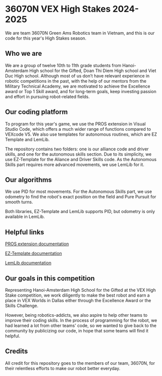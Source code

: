# 36070N VEX High Stakes 2024-2025
We are team 36070N Green Ams Robotics team in Vietnam, and this is our code for this year's High Stakes season.

## Who we are

We are a group of twelve 10th to 11th grade students from Hanoi- Amsterdam High school for the Gifted, Doan Thi Diem High school and Viet Duc High school. Although most of us don’t have relevant experience in robotic competitions in the past, with the help of our mentors from the Military Technical Academy, we are motivated to achieve the Excellence award or Top 1 Skill award, and for long-term goals, keep investing passion and effort in pursuing robot-related fields. 

## Our coding platform
To program for this year's game, we use the PROS extension in Visual Studio Code, which offers a much wider range of functions compared to VEXcode V5. We also use templates for autonomous routines, which are EZ Template and LemLib.

The repository contains two folders: one is our alliance code and driver skills, and one for the autonomous skills section. Due to its simplicity, we use EZ-Template for the Aliance and Driver Skills code. As the Autonomous Skills part requires more advanced movements, we use LemLib for it.

## Our algorithms
We use PID for most movements. For the Autonomous Skills part, we use odometry to find the robot's exact position on the field and Pure Pursuit for smooth turns.

Both libraries, EZ-Template and LemLib supports PID, but odometry is only available in LemLib.

## Helpful links
[PROS extension documentation](https://pros.cs.purdue.edu/v5/index.html)

[EZ-Template documentation](https://ez-robotics.github.io/EZ-Template/)

[LemLib documentation](https://lemlib.readthedocs.io/en/stable/index.html)


## Our goals in this competition
Representing Hanoi-Amsterdam High School for the Gifted at the VEX High Stake competition, we work diligently to make the best robot and earn a place in VEX Worlds in Dallas either through the Excellence Award or the Skills Challenge.

However, being robotics-addicts, we also aspire to help other teams to improve their coding skills. In the process of programming for the robot, we had learned a lot from other teams' code, so we wanted to give back to the community by publicizing our code, in hope that some teams will find it helpful.

## Credits
All credit for this repository goes to the members of our team, 36070N, for their relentless efforts to make our robot better everyday.
